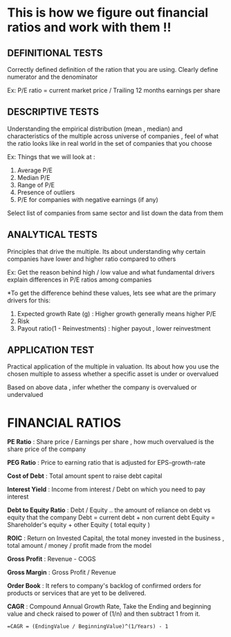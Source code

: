 # This is how we figure out financial ratios and work with them !!


## DEFINITIONAL TESTS 

Correctly defined definition of the ration that you are using. Clearly define numerator and the denominator 

Ex: P/E ratio = current market price / Trailing 12 months earnings per share 


## DESCRIPTIVE TESTS 

Understanding the empirical distribution (mean , median) and characteristics of the multiple across universe of companies , feel of what the ratio looks like in real world in the set of companies that you choose   

Ex: 
Things that we will look at : 
1. Average P/E
2. Median P/E
3. Range of P/E
4. Presence of outliers
5. P/E for companies with negative earnings (if any)


Select list of companies from same sector and list down the data from them

## ANALYTICAL TESTS

Principles that drive the multiple. Its about understanding why certain companies have lower and higher ratio compared to others

Ex: 
Get the reason behind high / low value and what fundamental drivers explain differences in P/E ratios among companies

*To get the difference behind these values, lets see what are the primary drivers for this: 
1. Expected growth Rate (g) : Higher growth generally means higher P/E
2. Risk 
3. Payout ratio(1 - Reinvestments) : higher payout , lower reinvestment 


## APPLICATION TEST 
Practical application of the multiple in valuation. Its about how you use the chosen multiple to assess whether a specific asset is under or overvalued 

Based on above data , infer whether the company is overvalued or undervalued




# FINANCIAL RATIOS 

**PE Ratio** : Share price / Earnings per share , how much overvalued is the share price of the company   


**PEG Ratio** : Price to earning ratio that is adjusted for EPS-growth-rate


**Cost of Debt** : Total amount spent to raise debt capital 


**Interest Yield** : Income from interest / Debt on which you need to pay interest 


**Debt to Equity Ratio** : Debt / Equity .. the amount of reliance on debt vs equity that the company 
Debt = current debt + non current debt 
Equity = Shareholder's equity + other Equity ( total equity )


**ROIC** : Return on Invested Capital, the total money invested in the business , total amount / money / profit made from the model 


**Gross Profit** : Revenue - COGS


**Gross Margin** : Gross Profit / Revenue


**Order Book** : It refers to company's backlog of confirmed orders for products or services that are yet to be delivered. 

**CAGR** : Compound Annual Growth Rate, Take the Ending and beginning value and check raised to power of (1/n) and then subtract 1 from it.

`=CAGR = (EndingValue / BeginningValue)^(1/Years) - 1`



